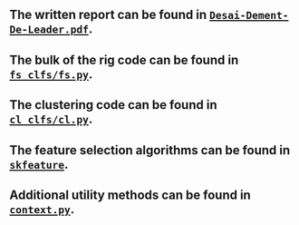 ## The written report can be found in [`Desai-Dement-De-Leader.pdf`](Desai-Dement-De-Leader.pdf).

## The bulk of the rig code can be found in [`fs_clfs/fs.py`](https://github.com/jaymindesai/code-smells-classifiers/blob/forest/fs_clfs/fs.py).

## The clustering code can be found in [`cl_clfs/cl.py`](https://github.com/jaymindesai/code-smells-classifiers/blob/forest/cl_clfs/cl.py).

## The feature selection algorithms can be found in [`skfeature`](skfeature).

## Additional utility methods can be found in [`context.py`](context.py).
